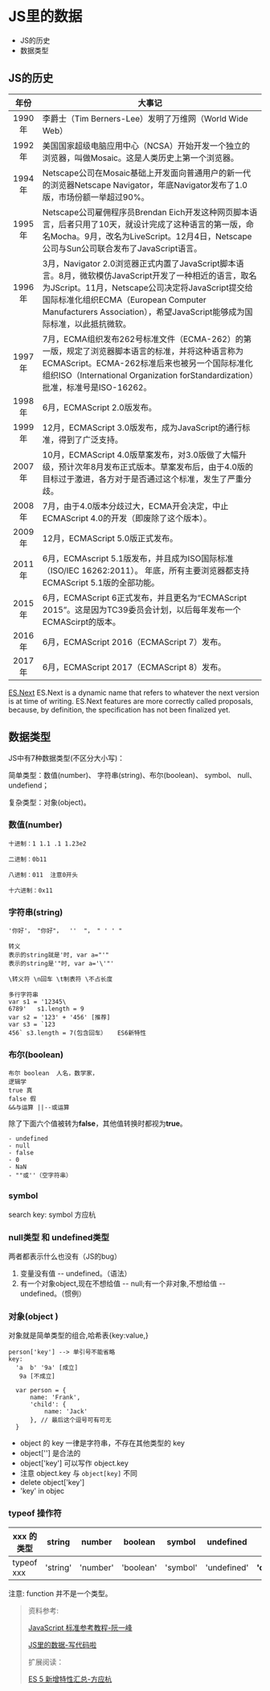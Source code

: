 # JS里的数据

- JS的历史
- 数据类型

## JS的历史

|  年份   | 大事记                                      |
| :---: | ---------------------------------------- |
| 1990年 | 李爵士（Tim Berners-Lee）发明了万维网（World Wide Web） |
| 1992年 | 美国国家超级电脑应用中心（NCSA）开始开发一个独立的浏览器，叫做Mosaic。这是人类历史上第一个浏览器。 |
| 1994年 | Netscape公司在Mosaic基础上开发面向普通用户的新一代的浏览器Netscape Navigator，年底Navigator发布了1.0版，市场份额一举超过90%。 |
| 1995年 | Netscape公司雇佣程序员Brendan Eich开发这种网页脚本语言，后者只用了10天，就设计完成了这种语言的第一版，命名Mocha。9月，改名为LiveScript。12月4日，Netscape公司与Sun公司联合发布了JavaScript语言。 |
| 1996年 | 3月，Navigator 2.0浏览器正式内置了JavaScript脚本语言。8月，微软模仿JavaScript开发了一种相近的语言，取名为JScript。11月，Netscape公司决定将JavaScript提交给国际标准化组织ECMA（European Computer Manufacturers Association），希望JavaScript能够成为国际标准，以此抵抗微软。 |
| 1997年 | 7月，ECMA组织发布262号标准文件（ECMA-262）的第一版，规定了浏览器脚本语言的标准，并将这种语言称为ECMAScript。ECMA-262标准后来也被另一个国际标准化组织ISO（International Organization forStandardization）批准，标准号是ISO-16262。 |
| 1998年 | 6月，ECMAScript 2.0版发布。                    |
| 1999年 | 12月，ECMAScript 3.0版发布，成为JavaScript的通行标准，得到了广泛支持。 |
| 2007年 | 10月，ECMAScript 4.0版草案发布，对3.0版做了大幅升级，预计次年8月发布正式版本。草案发布后，由于4.0版的目标过于激进，各方对于是否通过这个标准，发生了严重分歧。 |
| 2008年 | 7月，由于4.0版本分歧过大，ECMA开会决定，中止ECMAScript 4.0的开发（即废除了这个版本）。 |
| 2009年 | 12月，ECMAScript 5.0版正式发布。                 |
| 2011年 | 6月，ECMAscript 5.1版发布，并且成为ISO国际标准（ISO/IEC 16262:2011）。 年底，所有主要浏览器都支持ECMAScript 5.1版的全部功能。 |
| 2015年 | 6月，ECMAScript 6正式发布，并且更名为“ECMAScript 2015”。这是因为TC39委员会计划，以后每年发布一个ECMAScirpt的版本。 |
| 2016年 | 6月，ECMAScript 2016（ECMAScript 7）发布。      |
| 2017年 | 6月，ECMAScript 2017（ECMAScript 8）发布。      |

[ES.Next](https://en.wikipedia.org/wiki/ECMAScript)
ES.Next is a dynamic name that refers to whatever the next version is at time of writing. ES.Next features are more correctly called proposals, because, by definition, the specification has not been finalized yet.



## 数据类型

JS中有7种数据类型(不区分大小写)： 

简单类型：数值(number)、 字符串(string)、布尔(boolean)、 symbol、 null、 undefiend；

复杂类型：对象(object)。  

### 数值(number)

```
十进制：1 1.1 .1 1.23e2  

二进制：0b11  

八进制：011  注意0开头  

十六进制：0x11
```

### 字符串(string)

```
'你好'， "你好"，  ''  "， " ' ' "
```

```
转义 
表示的string就是'时, var a="'"    
表示的string是'"时, var a='\'"'

\转义符 \n回车 \t制表符 \不占长度

多行字符串
var s1 = '12345\
6789'   s1.length = 9
var s2 = '123' + '456' [推荐]
var s3 = `123
456` s3.length = 7(包含回车）   ES6新特性
```

### 布尔(boolean)

```
布尔 boolean  人名，数学家，
逻辑学
true 真 
false 假
&&与运算 ||--或运算 
```

除了下面六个值被转为**false**，其他值转换时都视为**true**。

```
- undefined
- null
- false
- 0
- NaN
- ""或''（空字符串）
```

### symbol

search key: symbol 方应杭

### null类型 和 undefined类型

两者都表示什么也没有（JS的bug）  

1. 变量没有值 -- undefined。（语法）
2. 有一个对象object,现在不想给值 -- null;有一个非对象,不想给值 -- undefined。（惯例）

### 对象(object )

对象就是简单类型的组合,哈希表{key:value,}

```
person['key'] --> 单引号不能省略
key: 
  'a  b' '9a' [成立]  
   9a [不成立] 
```

```
  var person = {
      name: 'Frank', 
      'child': {
          name: 'Jack'
      }, // 最后这个逗号可有可无
  }
```

- object 的 key 一律是字符串，不存在其他类型的 key
- object[''] 是合法的
- object['key'] 可以写作 object.key
- 注意 object.key 与 `object[key]` 不同
- delete object['key']
- 'key' in objec

### typeof 操作符

| xxx 的类型    | string   | number   | boolean   | symbol   | undefined   | null         | object   | function   |
| ---------- | -------- | -------- | --------- | -------- | ----------- | ------------ | -------- | ---------- |
| typeof xxx | 'string' | 'number' | 'boolean' | 'symbol' | 'undefined' | **'object'** | 'object' | 'function' |

注意: function 并不是一个类型。



> 资料参考:
>
> [JavaScript 标准参考教程-阮一峰](http://javascript.ruanyifeng.com/)
>
> [JS里的数据-写代码啦](https://xiedaimala.com/courses/ec3a5e28-02da-47d6-9226-927db23e82a2/tasks/0a86dfb0-a8c5-49c6-a066-7704d19ee0d2)   
>
> 扩展阅读：
>
> [ES 5 新增特性汇总-方应杭](https://zhuanlan.zhihu.com/p/24336831)